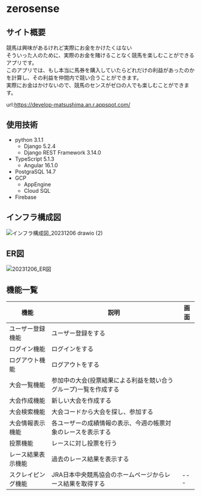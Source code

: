# zerosense
## サイト概要

競馬は興味があるけれど実際にお金をかけたくはない<br>
そういった人のために、実際のお金を賭けることなく競馬を楽しむことができるアプリです。<br>
このアプリでは、もし本当に馬券を購入していたらどれだけの利益があったのかを計算し、その利益を仲間内で競い合うことができます。<br>
実際にお金はかけないので、競馬のセンスがゼロの人でも楽しむことができます。


url:https://develop-matsushima.an.r.appspot.com/

## 使用技術
- python 3.1.1
  - Django 5.2.4
  - Django REST Framework 3.14.0
- TypeScript 5.1.3
  - Angular 16.1.0
- PostgraSQL 14.7
- GCP
  - AppEngine
  - Cloud SQL
- Firebase
## インフラ構成図

![インフラ構成図_20231206 drawio (2)](https://github.com/Kengo106/zerosense/assets/131678198/db4b9c75-0c80-497c-b950-b480db143046)



## ER図

![20231206_ER図](https://github.com/Kengo106/zerosense/assets/131678198/29443331-19ca-4f19-a4ac-b33c991bcdb7)

## 機能一覧
| 機能   |     説明      | 画面 |
| --- | ----------- | ------- |
| ユーザー登録機能   | ユーザー登録をする |       |
| ログイン機能    |ログインをする |     |
| ログアウト機能   | ログアウトをする |     |
| 大会一覧機能   |参加中の大会(投票結果による利益を競い合うグループ)一覧を作成する |    |
| 大会作成機能   |新しい大会を作成する |    |
| 大会検索機能   |大会コードから大会を探し、参加する |    |
| 大会情報表示機能   | 各ユーザーの成績情報の表示、今週の帳票対象のレースを表示する|    |
| 投票機能   | レースに対し投票を行う|    |
| レース結果表示機能   | 過去のレース結果を表示する||
| スクレイピング機能   | JRA日本中央競馬協会のホームページからレース結果を取得する|---|


